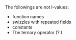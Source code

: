 The followings are not l-values:
  * function names
  * swizzles with repeated fields
  * constants
  * The ternary operator (?:)